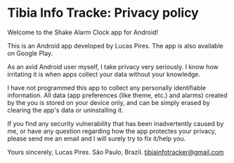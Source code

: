 <h1><b>Tibia Info Tracke: Privacy policy</h1></b>
Welcome to the Shake Alarm Clock app for Android!

This is an Android app developed by Lucas Pires. The app is also available on Google Play.

As an avid Android user myself, I take privacy very seriously. I know how irritating it is when apps collect your data without your knowledge.

I have not programmed this app to collect any personally identifiable information. All data (app preferences (like theme, etc.) and alarms) created by the you is stored on your device only, and can be simply erased by clearing the app's data or uninstalling it.

If you find any security vulnerability that has been inadvertently caused by me, or have any question regarding how the app protectes your privacy, please send me an email and I will surely try to fix it/help you.

Yours sincerely,
Lucas Pires.
São Paulo, Brazil.
tibiainfotracker@gmail.com
